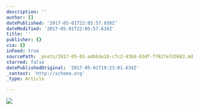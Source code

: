 ```yaml
---
description: ''
author: []
datePublished: '2017-05-01T22:05:57.938Z'
dateModified: '2017-05-01T22:05:57.638Z'
title: ''
publisher: {}
via: {}
inFeed: true
sourcePath: _posts/2017-05-01-a4bb1e18-cfc2-43b8-83df-f7627e7d3683.md
starred: false
datePublishedOriginal: '2017-05-01T19:23:01.634Z'
_context: 'http://schema.org'
_type: Article

---
```

![](https://the-grid-user-content.s3-us-west-2.amazonaws.com/c454bce3-0bf7-401d-b27b-545975fe8ad6.png)